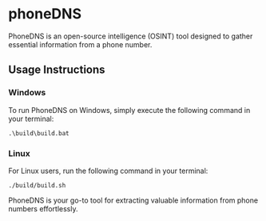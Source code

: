 # phoneDNS
PhoneDNS is an open-source intelligence (OSINT) tool designed to gather essential information from a phone number.

## Usage Instructions

### Windows
  To run PhoneDNS on Windows, simply execute the following command in your terminal: 
  ```
  .\build\build.bat
  ```

### Linux
  For Linux users, run the following command in your terminal:
  ```
  ./build/build.sh
  ```


PhoneDNS is your go-to tool for extracting valuable information from phone numbers effortlessly.